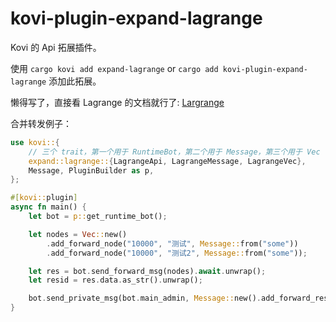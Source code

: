 # kovi-plugin-expand-lagrange

Kovi 的 Api 拓展插件。

使用 ```cargo kovi add expand-lagrange``` or ```cargo add kovi-plugin-expand-lagrange``` 添加此拓展。

懒得写了，直接看 Lagrange 的文档就行了: [Largrange](https://lagrangedev.github.io/Lagrange.Doc/Lagrange.OneBot/API/Extend/)

合并转发例子：

```rust
use kovi::{
    // 三个 trait，第一个用于 RuntimeBot，第二个用于 Message，第三个用于 Vec
    expand::lagrange::{LagrangeApi, LagrangeMessage, LagrangeVec},
    Message, PluginBuilder as p,
};

#[kovi::plugin]
async fn main() {
    let bot = p::get_runtime_bot();

    let nodes = Vec::new()
        .add_forward_node("10000", "测试", Message::from("some"))
        .add_forward_node("10000", "测试2", Message::from("some"));

    let res = bot.send_forward_msg(nodes).await.unwrap();
    let resid = res.data.as_str().unwrap();

    bot.send_private_msg(bot.main_admin, Message::new().add_forward_resid(resid));
}
```